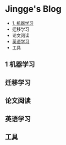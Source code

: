 # Jingge's Blog

-  [1. 机器学习](#机器学习) 
- 迁移学习
- 论文阅读
- [英语学习](https://github.com/jinggew/jinggew.github.io/blob/source/_posts/American-English.md)
- 工具



##  <span id ="机器学习">1 机器学习</span>

## 迁移学习

## 论文阅读

## 英语学习

## 工具